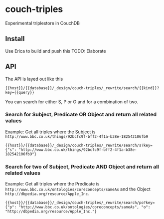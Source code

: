 # couch-triples

Experimental triplestore in CouchDB

## Install
Use Erica to build and push this
TODO: Elaborate

## API

The API is layed out like this

`
{{host}}/{{database}}/_design/couch-triples/_rewrite/search/{{kind}}?key={{query}}
`

You can search for either S, P or O and for a combination of two.

### Search for Subject, Predicate OR Object and return all related values
Example: Get all triples where the Subject is `http://www.bbc.co.uk/things/92bcfc9f-bff2-4f1a-b38e-182542106fb9`

`
{{host}}/{{database}}/_design/couch-triples/_rewrite/search/s?key={"s": "http://www.bbc.co.uk/things/92bcfc9f-bff2-4f1a-b38e-182542106fb9"}
`

### Search for two of Subject, Predicate AND Object and return all related values
Example: Get all triples where the Predicate is `http://www.bbc.co.uk/ontologies/coreconcepts/sameAs` and the Object `http://dbpedia.org/resource/Apple_Inc.`

`
{{host}}/{{database}}/_design/couch-triples/_rewrite/search/po?key={"p": "http://www.bbc.co.uk/ontologies/coreconcepts/sameAs", "o": "http://dbpedia.org/resource/Apple_Inc."}
`
